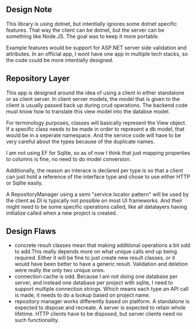 ## Design Note
This library is using dotnet, but intentially ignores some dotnet specific features. That way the client can be dotnet, but the server can be something like Node.JS. The goal was to keep it more portable.

Example features would be support for ASP.NET server side validation and attributes. In an official app, I wont have one app in multiple tech stacks, so the code could be more intentially designed.

## Repository Layer
This app is designed around the idea of using a client in either standalone or as client server. In client server models, the model that is given to the client is usually passed back up during crud operations. The backend code must know how to translate this view model into the databse model. 

For terminology purposes, classes will basically represent the View object. If a specific class needs to be made in order to represent a db model, that would be in a seperate namespace. And the service code will have to be very careful about the types because of the duplicate names. 

I am not using EF for Sqlite, so as of now I think that just mapping properties to columns is fine, no need to do model conversion.

Additionally, the reason an interace is declared per type is so that a client can just hold a reference of the interface type and chose to use either HTTP or Sqlite easily.

A RepositoryManager using a semi "service locator pattern" will be used by the client as DI is typically not possible on most UI frameworks. And their might need to be some specific operations called, like all datalayers having initialize called when a new project is created.

## Design Flaws
- concrete result classes mean that making additional operations a bit odd to add.This really depends more on what unique calls end up being required. Either it will be fine to just create new result classes, or it would have been better to have a generic result. Validation and deletion were really the only two unique ones.
- connection cache is odd. Because I am not doing one database per server, and instead one database per project with sqlite, I need to support multiple connection strings. Which means each type an API call is made, it needs to do a lookup based on project name.
- repository manager works differently based on platform. A standalone is expected to dispose and recreate. A server is expected to retain whole lifetime. HTTP clients have to be disposed, but server clients need no such functionality.